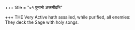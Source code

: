 +++
title = "०१ पुनानो अक्रमीदभि"

+++
THE Very Active hath assailed, while purified, all enemies:  
     They deck the Sage with holy songs.